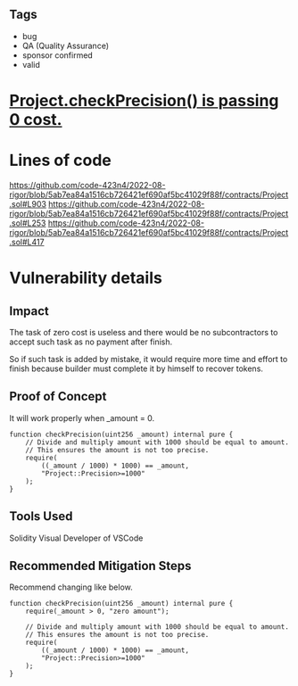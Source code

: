 ## Tags

- bug
- QA (Quality Assurance)
- sponsor confirmed
- valid

# [Project.checkPrecision() is passing 0 cost.](https://github.com/code-423n4/2022-08-rigor-findings/issues/253) 

# Lines of code

https://github.com/code-423n4/2022-08-rigor/blob/5ab7ea84a1516cb726421ef690af5bc41029f88f/contracts/Project.sol#L903
https://github.com/code-423n4/2022-08-rigor/blob/5ab7ea84a1516cb726421ef690af5bc41029f88f/contracts/Project.sol#L253
https://github.com/code-423n4/2022-08-rigor/blob/5ab7ea84a1516cb726421ef690af5bc41029f88f/contracts/Project.sol#L417


# Vulnerability details

## Impact
The task of zero cost is useless and there would be no subcontractors to accept such task as no payment after finish.

So if such task is added by mistake, it would require more time and effort to finish because builder must complete it by himself to recover tokens.


## Proof of Concept
It will work properly when _amount = 0.

```
function checkPrecision(uint256 _amount) internal pure { 
    // Divide and multiply amount with 1000 should be equal to amount.
    // This ensures the amount is not too precise.
    require(
        ((_amount / 1000) * 1000) == _amount,
        "Project::Precision>=1000"
    );
}
```

## Tools Used
Solidity Visual Developer of VSCode


## Recommended Mitigation Steps
Recommend changing like below.


```
function checkPrecision(uint256 _amount) internal pure { 
    require(_amount > 0, "zero amount");

    // Divide and multiply amount with 1000 should be equal to amount.
    // This ensures the amount is not too precise.
    require(
        ((_amount / 1000) * 1000) == _amount,
        "Project::Precision>=1000"
    );
}
```